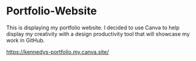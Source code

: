 # Portfolio-Website
This is displaying my portfolio website. 
I decided to use Canva to help display my creativity with a design productivity tool that will showcase my work in GitHub.

https://kennedys-portfolio.my.canva.site/

